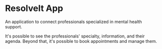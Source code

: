 # ResolveIt App
An application to connect professionals specialized in mental health support. 

It's possible to see the professionals' specialty, information, and their agenda. Beyond that, it's possible to book appointments and manage them.

